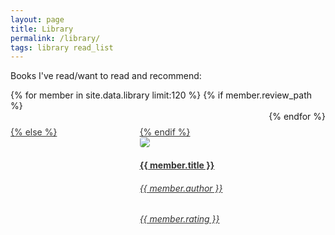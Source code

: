 ```yaml
---
layout: page
title: Library
permalink: /library/
tags: library read_list
---
```


Books I've read/want to read and recommend:

<section style="display: flex; justify-content: space-between; flex-wrap: wrap">
{% for member in site.data.library limit:120 %}
    {% if member.review_path %}
        <a target="_blank" rel="noopener noreferrer" href="{{ site.baseurl }}/reviews/{{ member.review_path }}" style="color: #333333; flex: 1; width: 100%; min-width: 200px; padding-top: 5%;">
    {% else %}
        <a target="_blank" rel="noopener noreferrer" href="https://openlibrary.org/isbn/{{ member.isbn }}" style="color: #333333; flex: 1; width: 100%; min-width: 200px; padding-top: 5%;">
    {% endif %}
        <div style="width: 200px">
            <img class="grow-me" src="http://covers.openlibrary.org/b/ISBN/{{ member.isbn }}-L.jpg">
        </div>
        <div style="width: 200px">
            <h4>{{ member.title }}</h4>
            <h6>{{ member.author }}</h6>
            <h6>{{ member.rating }}</h6>
        </div>
    </a>
{% endfor %}
</section>

<script>
    const placeholderCoverImg = "/images/placeholder-book-cover.png";
    Promise.all(Array.from(document.images).filter(img => !img.complete).map(img => new Promise(resolve => { img.onload = img.onerror = resolve; }))).then(() => {
        let imgs = Array.from(document.images);
        for (let i = 0; i < imgs.length; i++) {
            let current = imgs[i];
            if (current.width < 20) {
                /* Image failed to be found. Replace with placeholder. */
                current.src = placeholderCoverImg;
            }
        }
    });
</script>

<style>
.grow-me {
  border-radius: 4px;
  transition: all .2s ease-in-out;
}

.grow-me:hover {
  transform: scale(1.02);
}

</style>
